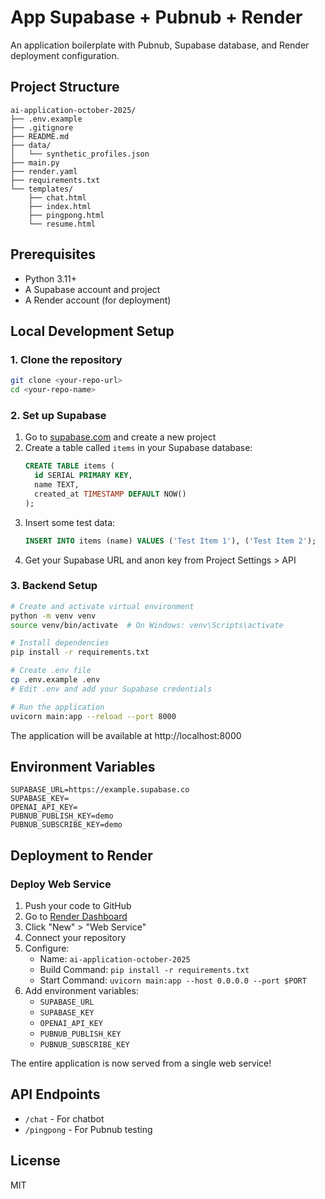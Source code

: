 # App Supabase + Pubnub + Render

An application boilerplate with Pubnub, Supabase database, and Render deployment configuration.

## Project Structure

```
ai-application-october-2025/
├── .env.example
├── .gitignore
├── README.md
├── data/
│   └── synthetic_profiles.json
├── main.py
├── render.yaml
├── requirements.txt
└── templates/
    ├── chat.html
    ├── index.html
    ├── pingpong.html
    └── resume.html
```

## Prerequisites

- Python 3.11+
- A Supabase account and project
- A Render account (for deployment)

## Local Development Setup

### 1. Clone the repository

```bash
git clone <your-repo-url>
cd <your-repo-name>
```

### 2. Set up Supabase

1. Go to [supabase.com](https://supabase.com) and create a new project
2. Create a table called `items` in your Supabase database:
   ```sql
   CREATE TABLE items (
     id SERIAL PRIMARY KEY,
     name TEXT,
     created_at TIMESTAMP DEFAULT NOW()
   );
   ```
3. Insert some test data:
   ```sql
   INSERT INTO items (name) VALUES ('Test Item 1'), ('Test Item 2');
   ```
4. Get your Supabase URL and anon key from Project Settings > API

### 3. Backend Setup

```bash
# Create and activate virtual environment
python -m venv venv
source venv/bin/activate  # On Windows: venv\Scripts\activate

# Install dependencies
pip install -r requirements.txt

# Create .env file
cp .env.example .env
# Edit .env and add your Supabase credentials

# Run the application
uvicorn main:app --reload --port 8000
```

The application will be available at http://localhost:8000

## Environment Variables
```
SUPABASE_URL=https://example.supabase.co
SUPABASE_KEY=
OPENAI_API_KEY=
PUBNUB_PUBLISH_KEY=demo
PUBNUB_SUBSCRIBE_KEY=demo
```

## Deployment to Render

### Deploy Web Service

1. Push your code to GitHub
2. Go to [Render Dashboard](https://dashboard.render.com)
3. Click "New" > "Web Service"
4. Connect your repository
5. Configure:
   - Name: `ai-application-october-2025`
   - Build Command: `pip install -r requirements.txt`
   - Start Command: `uvicorn main:app --host 0.0.0.0 --port $PORT`
6. Add environment variables:
   - `SUPABASE_URL`
   - `SUPABASE_KEY`
   - `OPENAI_API_KEY`
   - `PUBNUB_PUBLISH_KEY`
   - `PUBNUB_SUBSCRIBE_KEY`

The entire application is now served from a single web service!

## API Endpoints

- `/chat` - For chatbot
- `/pingpong` - For Pubnub testing

## License

MIT
